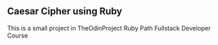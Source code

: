 ## Caesar Cipher using Ruby

This is a small project in TheOdinProject Ruby Path Fullstack Developer Course
